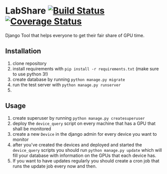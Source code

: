# LabShare [![Build Status](https://travis-ci.org/Bartzi/LabShare.svg?branch=master)](https://travis-ci.org/Bartzi/LabShare) [![Coverage Status](https://coveralls.io/repos/Bartzi/LabShare/badge.svg?branch=master&service=github)](https://coveralls.io/github/Bartzi/LabShare?branch=master)

Django Tool that helps everyone to get their fair share of GPU time.

## Installation

1. clone repository
2. install requirements with `pip install -r requirements.txt` (make sure to use python 3!)
3. create database by running `python manage.py migrate`
4. run the test server with `python manage.py runserver`
5. 

## Usage

1. create superuser by running `python manage.py createsuperuser`
2. deploy the `device_query` script on every machine that has a GPU that shall be monitored
3. create a new `Device` in the django admin for every device you want to monitor
4. after you've created the devices and deployed and started the `device_query` scripts you should run `python manage.py update` which will fill your database with information on the GPUs that each device has.
5. If you want to have updates regularly you should create a cron job that runs the update job every now and then.
